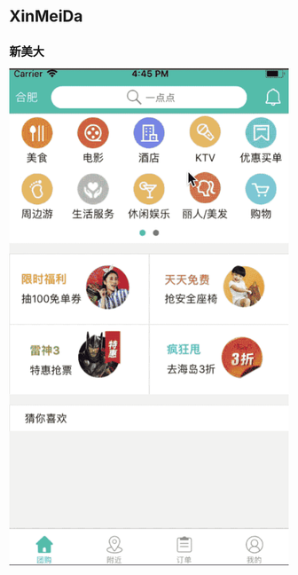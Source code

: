 # XinMeiDa
新美大
----
![screenshot](https://github.com/chenliang1937/XinMeiDa/blob/master/screen/screen.gif)
